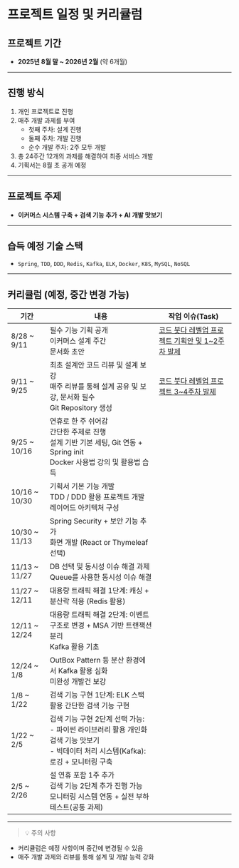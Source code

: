 # 프로젝트 일정 및 커리큘럼

## 프로젝트 기간
- **2025년 8월 말 ~ 2026년 2월** (약 6개월)

---

## 진행 방식
1. 개인 프로젝트로 진행
2. 매주 개발 과제를 부여
   - 첫째 주차: 설계 진행  
   - 둘째 주차: 개발 진행  
   - 순수 개발 주차: 2주 모두 개발
3. 총 24주간 12개의 과제를 해결하여 최종 서비스 개발
4. 기획서는 8월 초 공개 예정

---

## 프로젝트 주제
- **이커머스 시스템 구축 + 검색 기능 추가 + AI 개발 맛보기**

---

## 습득 예정 기술 스택
- `Spring`, `TDD`, `DDD`, `Redis`, `Kafka`, `ELK`, `Docker`, `K8S`, `MySQL`, `NoSQL`

---

## 커리큘럼 (예정, 중간 변경 가능)

| 기간 | 내용 | 작업 이슈(Task) |
|------|------|------|
| 8/28 ~ 9/11 | 필수 기능 기획 공개<br>이커머스 설계 주간<br>문서화 초안 | [코드 붓다 레벨업 프로젝트 기획안 및 1~2주차 발제](https://github.com/CodePourLevelUpProject/E-CommerceProject_KDW/issues/1) |
| 9/11 ~ 9/25 | 최초 설계안 코드 리뷰 및 설계 보강<br>매주 리뷰를 통해 설계 공유 및 보강, 문서화 필수<br>Git Repository 생성 |[코드 붓다 레벨업 프로젝트 3~4주차 발제](https://github.com/CodePourLevelUpProject/E-CommerceProject_KDW/issues/2)|
| 9/25 ~ 10/16 | 연휴로 한 주 쉬어감<br>간단한 주제로 진행<br>설계 기반 기본 세팅, Git 연동 + Spring init<br>Docker 사용법 강의 및 활용법 습득 ||
| 10/16 ~ 10/30 | 기획서 기본 기능 개발<br>TDD / DDD 활용 프로젝트 개발<br>레이어드 아키텍처 구성 ||
| 10/30 ~ 11/13 | Spring Security + 보안 기능 추가<br>화면 개발 (React or Thymeleaf 선택) ||
| 11/13 ~ 11/27 | DB 선택 및 동시성 이슈 해결 과제<br>Queue를 사용한 동시성 이슈 해결 ||
| 11/27 ~ 12/11 | 대용량 트래픽 해결 1단계: 캐싱 + 분산락 적용 (Redis 활용) ||
| 12/11 ~ 12/24 | 대용량 트래픽 해결 2단계: 이벤트 구조로 변경 + MSA 기반 트랜잭션 분리<br>Kafka 활용 기초 ||
| 12/24 ~ 1/8 | OutBox Pattern 등 분산 환경에서 Kafka 활용 심화<br>미완성 개발건 보강 ||
| 1/8 ~ 1/22 | 검색 기능 구현 1단계: ELK 스택 활용 간단한 검색 기능 구현 ||
| 1/22 ~ 2/5 | 검색 기능 구현 2단계 선택 가능:<br>- 파이썬 라이브러리 활용 개인화 검색 기능 맛보기<br>- 빅데이터 처리 시스템(Kafka): 로깅 + 모니터링 구축 ||
| 2/5 ~ 2/26 | 설 연휴 포함 1주 추가<br>검색 기능 2단계 추가 진행 가능<br>모니터링 시스템 연동 + 실전 부하테스트(공통 과제) ||

---

> 💡 주의 사항
- 커리큘럼은 예정 사항이며 중간에 변경될 수 있음
- 매주 개발 과제와 리뷰를 통해 설계 및 개발 능력 강화
